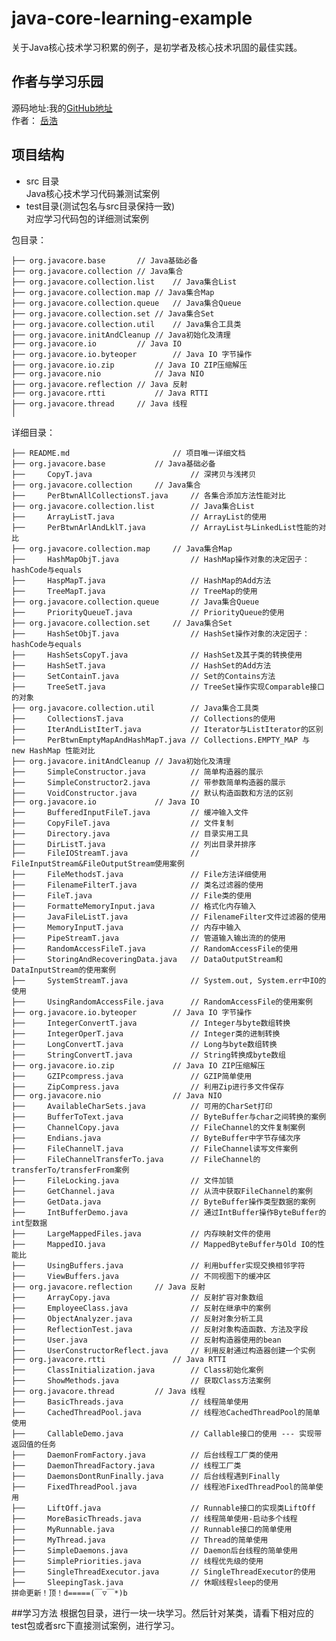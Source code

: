 # java-core-learning-example
关于Java核心技术学习积累的例子，是初学者及核心技术巩固的最佳实践。

## 作者与学习乐园
源码地址:我的[GitHub地址](https://github.com/yueh-github "GitHub")<br>
作者： [岳浩](http://www.caimao.com/ "岳浩")<br>


## 项目结构
- src 目录<br>
Java核心技术学习代码兼测试案例<br>
- test目录(测试包名与src目录保持一致)<br>
对应学习代码包的详细测试案例<br>

包目录：

	├── org.javacore.base		// Java基础必备
	├── org.javacore.collection	// Java集合
	├── org.javacore.collection.list	// Java集合List
	├── org.javacore.collection.map	// Java集合Map
	├── org.javacore.collection.queue	// Java集合Queue
	├── org.javacore.collection.set	// Java集合Set
	├── org.javacore.collection.util	// Java集合工具类
	├── org.javacore.initAndCleanup	// Java初始化及清理
	├── org.javacore.io			// Java IO
	├── org.javacore.io.byteoper		// Java IO 字节操作
	├── org.javacore.io.zip			// Java IO ZIP压缩解压
	├── org.javacore.nio			// Java NIO
	├── org.javacore.reflection	// Java 反射
	├── org.javacore.rtti			// Java RTTI
	├── org.javacore.thread		// Java 线程
	│


详细目录：

	├── README.md						// 项目唯一详细文档
	├── org.javacore.base			// Java基础必备
	├── 	CopyT.java						// 深拷贝与浅拷贝
	├── org.javacore.collection		// Java集合
	├── 	PerBtwnAllCollectionsT.java		// 各集合添加方法性能对比
	├── org.javacore.collection.list		// Java集合List
	├── 	ArrayListT.java					// ArrayList的使用
	├── 	PerBtwnArlAndLklT.java			// ArrayList与LinkedList性能的对比
	├── org.javacore.collection.map		// Java集合Map
	├── 	HashMapObjT.java				// HashMap操作对象的决定因子：hashCode与equals
	├── 	HaspMapT.java					// HashMap的Add方法
	├── 	TreeMapT.java					// TreeMap的使用
	├── org.javacore.collection.queue		// Java集合Queue
	├── 	PriorityQueueT.java				// PriorityQueue的使用
	├── org.javacore.collection.set		// Java集合Set
	├── 	HashSetObjT.java				// HashSet操作对象的决定因子：hashCode与equals
	├── 	HashSetsCopyT.java				// HashSet及其子类的转换使用
	├── 	HashSetT.java					// HashSet的Add方法
	├── 	SetContainT.java				// Set的Contains方法
	├── 	TreeSetT.java					// TreeSet操作实现Comparable接口的对象
	├── org.javacore.collection.util		// Java集合工具类
	├── 	CollectionsT.java				// Collections的使用	
	├── 	IterAndListIterT.java			// Iterator与ListIterator的区别
	├── 	PerBtwnEmptyMapAndHashMapT.java	// Collections.EMPTY_MAP 与 new HashMap 性能对比
	├── org.javacore.initAndCleanup	// Java初始化及清理
	├── 	SimpleConstructor.java			// 简单构造器的展示
	├── 	SimpleConstructor2.java			// 带参数简单构造器的展示
	├── 	VoidConstructor.java			// 默认构造函数和方法的区别	
	├── org.javacore.io				// Java IO
	├── 	BufferedInputFileT.java			// 缓冲输入文件
	├── 	CopyFileT.java					// 文件复制
	├── 	Directory.java					// 目录实用工具
	├── 	DirListT.java					// 列出目录并排序
	├── 	FileIOStreamT.java				// FileInputStream&FileOutputStream使用案例
	├── 	FileMethodsT.java				// File方法详细使用
	├── 	FilenameFilterT.java			// 类名过滤器的使用
	├── 	FileT.java						// File类的使用
	├── 	FormatteMemoryInput.java		// 格式化内存输入
	├── 	JavaFileListT.java				// FilenameFilter文件过滤器的使用
	├── 	MemoryInputT.java				// 内存中输入
	├── 	PipeStreamT.java				// 管道输入输出流的的使用
	├── 	RandomAccessFileT.java			// RandomAccessFile的使用
	├── 	StoringAndRecoveringData.java	// DataOutputStream和DataInputStream的使用案例
	├── 	SystemStreamT.java				// System.out, System.err中IO的使用
	├── 	UsingRandomAccessFile.java		// RandomAccessFile的使用案例
	├── org.javacore.io.byteoper		// Java IO 字节操作
	├── 	IntegerConvertT.java			// Integer与byte数组转换
	├── 	IntegerOperT.java				// Integer类的进制转换
	├── 	LongConvertT.java				// Long与byte数组转换
	├── 	StringConvertT.java				// String转换成byte数组
	├── org.javacore.io.zip				// Java IO ZIP压缩解压
	├── 	GZIPcompress.java				// GZIP简单使用
	├── 	ZipCompress.java				// 利用Zip进行多文件保存
	├── org.javacore.nio				// Java NIO
	├── 	AvailableCharSets.java		 	// 可用的CharSet打印
	├── 	BufferToText.java				// ByteBuffer与char之间转换的案例
	├── 	ChannelCopy.java				// FileChannel的文件复制案例
	├── 	Endians.java					// ByteBuffer中字节存储次序
	├── 	FileChannelT.java				// FileChannel读写文件案例
	├── 	FileChannelTransferTo.java		// FileChannel的transferTo/transferFrom案例
	├── 	FileLocking.java				// 文件加锁
	├── 	GetChannel.java					// 从流中获取FileChannel的案例
	├── 	GetData.java					// ByteBuffer操作类型数据的案例
	├── 	IntBufferDemo.java				// 通过IntBuffer操作ByteBuffer的int型数据
	├── 	LargeMappedFiles.java			// 内存映射文件的使用
	├── 	MappedIO.java					// MappedByteBuffer与Old IO的性能比
	├── 	UsingBuffers.java				// 利用buffer实现交换相邻字符
	├── 	ViewBuffers.java				// 不同视图下的缓冲区
	├── org.javacore.reflection		// Java 反射
	├── 	ArrayCopy.java					// 反射扩容对象数组
	├── 	EmployeeClass.java				// 反射在继承中的案例
	├── 	ObjectAnalyzer.java				// 反射对象分析工具
	├── 	ReflectionTest.java				// 反射对象构造函数、方法及字段
	├── 	User.java						// 反射构造器使用的bean
	├── 	UserConstructorReflect.java		// 利用反射通过构造器创建一个实例
	├── org.javacore.rtti				// Java RTTI
	├── 	ClassInitialization.java		// Class初始化案例
	├── 	ShowMethods.java				// 获取Class方法案例
	├── org.javacore.thread			// Java 线程
	├── 	BasicThreads.java				// 线程简单使用
	├── 	CachedThreadPool.java			// 线程池CachedThreadPool的简单使用
	├── 	CallableDemo.java				// Callable接口的使用 --- 实现带返回值的任务
 	├── 	DaemonFromFactory.java			// 后台线程工厂类的使用
 	├── 	DaemonThreadFactory.java		// 线程工厂类
 	├── 	DaemonsDontRunFinally.java		// 后台线程遇到Finally
	├── 	FixedThreadPool.java			// 线程池FixedThreadPool的简单使用
	├── 	LiftOff.java					// Runnable接口的实现类LiftOff
	├── 	MoreBasicThreads.java			// 线程简单使用-启动多个线程
	├── 	MyRunnable.java					// Runnable接口的简单使用
	├── 	MyThread.java					// Thread的简单使用
	├── 	SimpleDaemons.java				// Daemon后台线程的简单使用
   	├── 	SimplePriorities.java			// 线程优先级的使用
	├── 	SingleThreadExecutor.java		// SingleThreadExecutor的使用
	├── 	SleepingTask.java			    // 休眠线程sleep的使用
	拼命更新！顶！d=====(￣▽￣*)b

##学习方法
根据包目录，进行一块一块学习。然后针对某类，请看下相对应的test包或者src下直接测试案例，进行学习。
